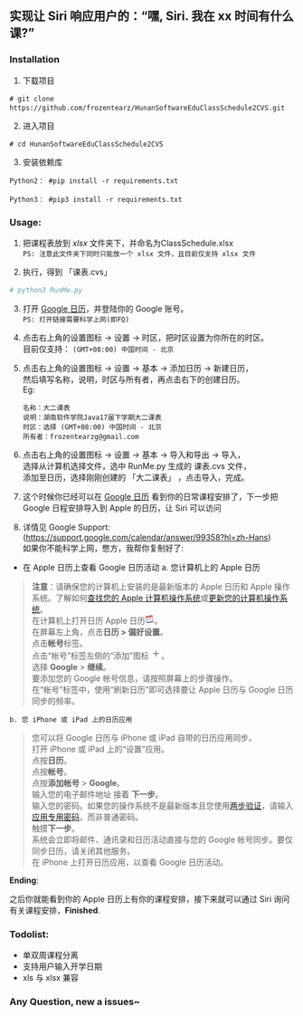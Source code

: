## 实现让 Siri 响应用户的：“嘿, Siri. 我在 xx 时间有什么课?”

### Installation
1.   下载项目
```shell
# git clone https://github.com/frozentearz/HunanSoftwareEduClassSchedule2CVS.git
```
2.   进入项目
```shell
# cd HunanSoftwareEduClassSchedule2CVS
```
3.   安装依赖库
```shell
Python2： #pip install -r requirements.txt

Python3： #pip3 install -r requirements.txt
```

### Usage:
1. 把课程表放到 *xlsx* 文件夹下，并命名为ClassSchedule.xlsx  
`PS: 注意此文件夹下同时只能放一个 xlsx 文件，且目前仅支持 xlsx 文件`

2. 执行，得到 「课表.cvs」
```Python
# python3 RunMe.py
```

3. 打开 [Google 日历](https://calendar.google.com)，并登陆你的 Google 账号。    
`PS: 打开链接需要科学上网(即FQ)`

4. 点击右上角的设置图标 -> 设置 -> 时区，把时区设置为你所在的时区。  
目前仅支持： `(GMT+08:00) 中国时间 - 北京`

5. 点击右上角的设置图标 -> 设置 -> 基本 -> 添加日历 -> 新建日历，  
然后填写名称，说明，时区与所有者，再点击右下的创建日历。  
Eg: 
    ```
    名称：大二课表
    说明：湖南软件学院Java17届下学期大二课表
    时区：选择 (GMT+08:00) 中国时间 - 北京
    所有者：frozentearzg@gmail.com
    ```

6. 点击右上角的设置图标 -> 设置 -> 基本 -> 导入和导出 -> 导入，  
选择从计算机选择文件，选中 RunMe.py 生成的 课表.cvs 文件，  
添加至日历，选择刚刚创建的 「大二课表」 ，点击导入，完成。

7. 这个时候你已经可以在 [Google 日历](https://calendar.google.com) 看到你的日常课程安排了，下一步把 Google 日程安排导入到 Apple 的日历，让 Siri 可以访问

8. 详情见 Google Support: (https://support.google.com/calendar/answer/99358?hl=zh-Hans)  
如果你不能科学上网，憋方，我帮你复制好了: 

 - 在 Apple 日历上查看 Google 日历活动
    a. 您计算机上的 Apple 日历
>**注意**：请确保您的计算机上安装的是最新版本的 Apple 日历和 Apple 操作系统。了解如何[查找您的 Apple 计算机操作系统](https://support.apple.com/HT201260)或[更新您的计算机操作系统](https://support.apple.com/HT201541)。  
在计算机上打开日历 Apple 日历![Apple 日历](./images/AppleCalendar.png)。  
在屏幕左上角，点击**日历 > 偏好设置**。  
点击**帐号**标签。  
点击“帐号”标签左侧的“添加”图标 ![添加](./images/add.png)。  
选择 **Google** > **继续**。  
要添加您的 Google 帐号信息，请按照屏幕上的步骤操作。  
在“帐号”标签中，使用“刷新日历”即可选择要让 Apple 日历与 Google 日历同步的频率。  

    b. 您 iPhone 或 iPad 上的日历应用
>您可以将 Google 日历与 iPhone 或 iPad 自带的日历应用同步。  
打开 iPhone 或 iPad 上的“设置”应用。  
点按**日历**。  
点按**帐号**。  
点按**添加帐号** > **Google**。  
输入您的电子邮件地址 接着 **下一步**。  
输入您的密码。如果您的操作系统不是最新版本且您使用[两步验证](https://support.google.com/accounts/answer/180744)，请输入[应用专用密码](https://security.google.com/settings/security/apppasswords)，而非普通密码。  
触摸**下一步**。  
系统会立即将邮件、通讯录和日历活动直接与您的 Google   帐号同步。要仅同步日历，请关闭其他服务。  
在 iPhone 上打开日历应用，以查看 Google 日历活动。  

**Ending**:   

之后你就能看到你的 Apple 日历上有你的课程安排，接下来就可以通过 Siri 询问有关课程安排，**Finished**.

### Todolist:

- 单双周课程分离
- 支持用户输入开学日期
- xls 与 xlsx 兼容

### Any Question, new a issues~